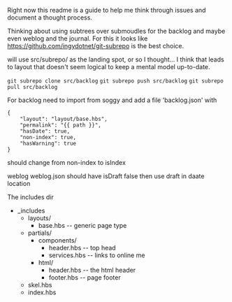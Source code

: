Right now this readme is a guide to help me think through issues and document a thought process.

Thinking about using subtrees over submoudles for the backlog and maybe even weblog and the journal. For this it looks like https://github.com/ingydotnet/git-subrepo is the best choice.

will use src/subrepo/<something> as the landing spot, or so I thought... I think that leads to layout that doesn't seem logical to keep a mental model up-to-date.

`git subrepo clone src/backlog`
`git subrepo push src/backlog`
`git subrepo pull src/backlog`

For backlog need to import from soggy and add a file 'backlog.json' with

    {
        "layout": "layout/base.hbs",
        "permalink": "{{ path }}",
        "hasDate": true,
        "non-index": true,
        "hasWarning": true
    }

should change from non-index to isIndex

weblog
    weblog.json
    should have isDraft false then use draft in daate location





The includes dir
* _includes
    * layouts/
       * base.hbs -- generic page type 
    * partials/
        * components/
            * header.hbs -- top head
            * services.hbs -- links to online me
        * html/
            * header.hbs -- the html header
            * footer.hbs -- page footer
    * skel.hbs
    * index.hbs
